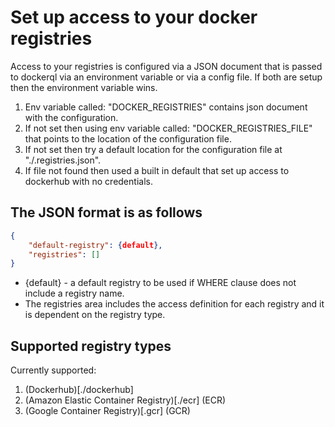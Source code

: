 # Set up access to your docker registries

Access to your registries is configured via a JSON document that is passed to dockerql via an environment variable or via a config file. If both are setup then the environment variable wins. 

1. Env variable called: "DOCKER_REGISTRIES" contains json document with the configuration. 
2. If not set then using env variable called: "DOCKER_REGISTRIES_FILE" that points to the location of the configuration file. 
3. If not set then try a default location for the configuration file at "./.registries.json".
4. If file not found then used a built in default that set up access to dockerhub with no credentials.

## The JSON format is as follows
~~~json
{
    "default-registry": {default},
    "registries": []
}
~~~

* {default} - a default registry to be used if WHERE clause does not include a registry name.
* The registries area includes the access definition for each registry and it is dependent on the registry type.

## Supported registry types

Currently supported: 
1. (Dockerhub)[./dockerhub]
1. (Amazon Elastic Container Registry)[./ecr] (ECR)
1. (Google Container Registry)[.gcr] (GCR)
